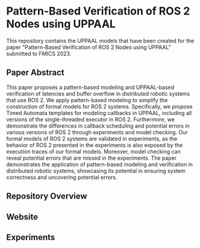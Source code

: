 # Pattern-Based Verification of ROS 2 Nodes using UPPAAL
This repository contains the UPPAAL models that have been created for the paper "Pattern-Based Verification of ROS 2 Nodes using UPPAAL" submitted to FMICS 2023. 

## Paper Abstract
This paper proposes a pattern-based modeling and UPPAAL-based verification of latencies and buffer overflow in distributed robotic systems that use ROS 2. We apply pattern-based modeling to simplify the construction of formal models for ROS 2 systems. Specifically, we propose Timed Automata templates for modeling callbacks in UPPAAL, including all versions of the single-threaded executor in ROS 2. Furthermore, we demonstrate the differences in callback scheduling and potential errors in various versions of ROS 2 through experiments and model checking.
Our formal models of ROS 2 systems are validated in experiments, as the behavior of ROS 2 presented in the experiments is also exposed by the execution traces of our formal models. Moreover, model checking can reveal potential errors that are missed in the experiments.
The paper demonstrates the application of pattern-based modeling and verification in distributed robotic systems, showcasing its potential in ensuring system correctness and uncovering potential errors.

## Repository Overview

## Website

## Experiments
